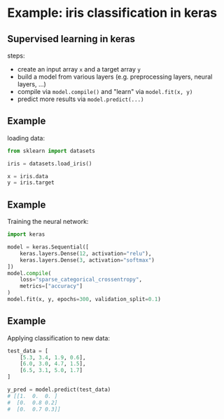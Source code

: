 # Example: iris classification in keras

<!-- duplicate -->

## Supervised learning in keras

steps:

- create an input array `x` and a target array `y`
- build a model from various layers (e.g. preprocessing layers, neural layers, ...)
- compile via `model.compile()` and "learn" via `model.fit(x, y)`
- predict more results via `model.predict(...)`

## Example

loading data:

```py
from sklearn import datasets

iris = datasets.load_iris()

x = iris.data
y = iris.target
```

## Example

Training the neural network:

```py
import keras

model = keras.Sequential([
    keras.layers.Dense(12, activation="relu"),
    keras.layers.Dense(3, activation="softmax")
])
model.compile(
    loss="sparse_categorical_crossentropy",
    metrics=["accuracy"]
)
model.fit(x, y, epochs=300, validation_split=0.1)
```

## Example

Applying classification to new data:

```py
test_data = [
    [5.3, 3.4, 1.9, 0.6],
    [6.0, 3.0, 4.7, 1.5],
    [6.5, 3.1, 5.0, 1.7]
]

y_pred = model.predict(test_data)
# [[1.  0.  0. ]
#  [0.  0.8 0.2]
#  [0.  0.7 0.3]]
```
